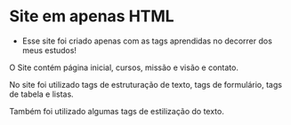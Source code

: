 # Site em apenas HTML
* Esse site foi criado apenas com as tags aprendidas no decorrer dos meus estudos!

O Site contém página inicial, cursos, missão e visão e contato.

No site foi utilizado tags de estruturação de texto, tags de formulário, tags de tabela e listas.

Também foi utilizado algumas tags de estilização do texto.
